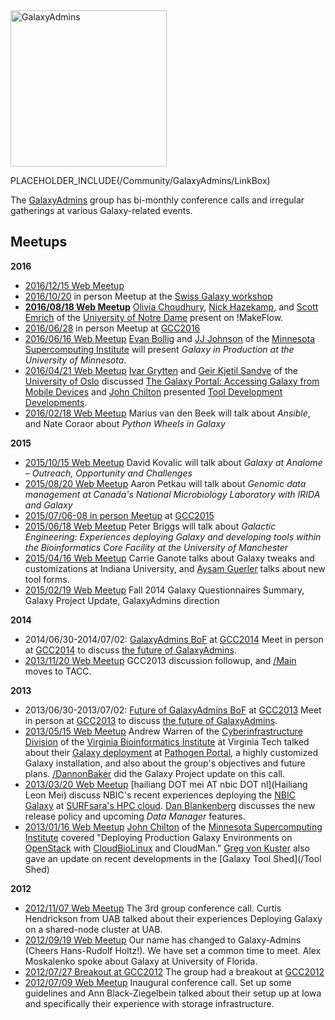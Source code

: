 <div class='center'><a href='/Community/GalaxyAdmins'><img src='/Images/GalaxyLogos/GalaxyAdmins.png' alt='GalaxyAdmins' width="250" /></a></div>

PLACEHOLDER_INCLUDE(/Community/GalaxyAdmins/LinkBox)

The [GalaxyAdmins](../) group has bi-monthly conference calls and irregular gatherings at various Galaxy-related events.


## Meetups

**2016**

* [2016/12/15 Web Meetup](2016_12_15)
* [2016/10/20](/Events/Switzerland2016) in person Meetup at the [Swiss Galaxy workshop](/Events/Switzerland2016) 
* **[2016/08/18 Web Meetup](2016_08_18)**
    [Olivia Choudhury](https://engineering.nd.edu/profiles/colivia), [Nick Hazekamp](https://engineering.nd.edu/profiles/nhazekamp), and [Scott Emrich](https://www3.nd.edu/~semrich/) of the [University of Notre Dame](http://www.nd.edu/) present on !MakeFlow.
* [2016/06/28](https://gcc16.sched.org/event/7KLn/galaxyadmins-birds-of-a-feather) in person Meetup at [GCC2016](https://gcc2016.iu.edu/)
* [2016/06/16 Web Meetup](2016_06_16)
    [Evan Bollig](https://www.msi.umn.edu/staff/evan) and [JJ Johnson](https://www.msi.umn.edu/staff/jj) of the [Minnesota Supercomputing Institute](https://www.msi.umn.edu/) will present *Galaxy in Production at the University of Minnesota*.
* [2016/04/21 Web Meetup](2016_04_21)
    [Ivar Grytten](http://www.mn.uio.no/ifi/english/people/aca/ivargry/) and  [Geir Kjetil Sandve](http://www.mn.uio.no/ifi/english/people/aca/geirksa/) of the [University of Oslo](http://www.uio.no/) discussed [The Galaxy Portal: Accessing Galaxy from Mobile Devices](http://bioinformatics.oxfordjournals.org/content/early/2016/02/17/bioinformatics.btw042.full) and [John Chilton](/JohnChilton) presented [Tool Development Developments](http://planemo.readthedocs.org/en/latest/galaxy_changelog.html).
* [2016/02/18 Web Meetup](2016_02_18)
    Marius van den Beek will talk about *Ansible*, and Nate Coraor about *Python Wheels in Galaxy*

**2015**

* [2015/10/15 Web Meetup](2015_10_15)
    David Kovalic will talk about *Galaxy at Analome – Outreach, Opportunity and Challenges*
* [2015/08/20 Web Meetup](2015_08_20)
    Aaron Petkau will talk about *Genomic data management at Canada's National Microbiology Laboratory with IRIDA and Galaxy*
* [2015/07/06-08 in person Meetup](/Events/GCC2015/BoFs/GalaxyAdmins) at [GCC2015](http://gcc2015.tsl.ac.uk/)
* [2015/06/18 Web Meetup](2015_06_18)
    Peter Briggs will talk about *Galactic Engineering: Experiences deploying Galaxy and developing tools within the Bioinformatics Core Facility at the University of Manchester*
* [2015/04/16 Web Meetup](2015_04_16)
    Carrie Ganote talks about Galaxy tweaks and customizations at Indiana University, and [Aysam Guerler](/guerler) talks about new tool forms.
* [2015/02/19 Web Meetup](2015_02_19)
    Fall 2014 Galaxy Questionnaires Summary, Galaxy Project Update, GalaxyAdmins direction 

**2014**

* 2014/06/30-2014/07/02: [GalaxyAdmins BoF](/Events/GCC2014/BoFs/GalaxyAdmins) at [GCC2014](/Events/GCC2014)
    Meet in person at [GCC2014](/Events/GCC2014) to discuss [the future of GalaxyAdmins](/Community/GalaxyAdmins/Future).
* [2013/11/20 Web Meetup](2013_11_20)
    GCC2013 discussion followup, and [/Main](/Main) moves to TACC.

**2013**

* 2013/06/30-2013/07/02: [Future of GalaxyAdmins BoF](/Events/GCC2013/BoF/GalaxyAdmins) at [GCC2013](/Events/GCC2013)
    Meet in person at [GCC2013](/Events/GCC2013) to discuss [the future of GalaxyAdmins](/Community/GalaxyAdmins/Future).
* [2013/05/15 Web Meetup](2013_05_15)
    Andrew Warren of the [Cyberinfrastructure Division](http://www.vbi.vt.edu/faculty/group_overview/Cyberinfrastructure_Division) of the [Virginia Bioinformatics Institute](https://www.vbi.vt.edu/) at Virginia Tech talked about their [Galaxy deployment](http://rnaseq.pathogenportal.org/) at [Pathogen Portal](http://pathogenportal.org), a highly customized Galaxy installation, and also about the group's objectives and future plans.  [/DannonBaker](/DannonBaker) did the Galaxy Project update on this call.
* [2013/03/20 Web Meetup](2013_03_20)
    [hailiang DOT mei AT nbic DOT nl](Hailiang Leon Mei) discuss NBIC's recent experiences deploying the [NBIC Galaxy](http://galaxy.nbic.nl/) at [SURFsara's HPC cloud](https://www.surfsara.nl/).  [Dan Blankenberg](/Dan) discusses the new release policy and upcoming *Data Manager* features.
* [2013/01/16 Web Meetup](2013_01_16)
    [John Chilton](https://www.msi.umn.edu/users/chilton) of the [Minnesota Supercomputing Institute](https://www.msi.umn.edu/) covered "Deploying Production Galaxy Environments on [OpenStack](http://www.openstack.org/) with [CloudBioLinux](http://cloudbiolinux.org/) and CloudMan."  [Greg von Kuster](/greg_vonkuster) also gave an update on recent developments in the [Galaxy Tool Shed](/Tool Shed)

**2012**

* [2012/11/07 Web Meetup](2012_11_14)
    The 3rd group conference call. Curtis Hendrickson from UAB talked about their experiences Deploying Galaxy on a shared-node cluster at UAB.
* [2012/09/19 Web Meetup](2012_09_19)
    Our name has changed to Galaxy-Admins (Cheers Hans-Rudolf Holtz!).  We have set a common time to meet.  Alex Moskalenko spoke about Galaxy at University of Florida.
* [2012/07/27 Breakout at GCC2012](2012_07_27)
    The group had a breakout at [GCC2012](/Events/GCC2012)
* [2012/07/09 Web Meetup](2012_07_09) 
    Inaugural conference call. Set up some guidelines and Ann Black-Ziegelbein talked about their setup up at Iowa and specifically their experience with storage infrastructure.

